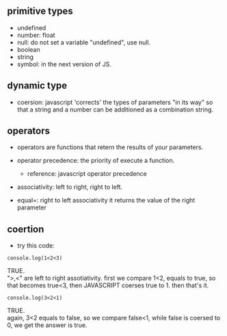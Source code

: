 ## primitive types

- undefined
- number: float
- null: do not set a variable "undefined", use null.
- boolean
- string
- symbol: in the next version of JS.

## dynamic type

- coersion: javascript 'corrects' the types of parameters "in its way"
so that a string and a number can be additioned as a combination string.


## operators
- operators are functions that retern the results of your parameters.
- operator precedence: the priority of execute a function.
  - reference: javascript operator precedence
- associativity: left to right, right to left.

- equal=: right to left associativity
  it returns the value of the right parameter
  
## coertion

- try this code:
```
console.log(1<2<3)
```
TRUE.
<br>
">,<" are left to right assotiativity.
first we compare 1<2, equals to true, so that becomes true<3,
then JAVASCRIPT coerses true to 1.
then that's it.

```
console.log(3<2<1)
```
TRUE.
<br>
again, 3<2 equals to false, so we compare false<1,
while false is coersed to 0, we get the answer is true.





